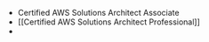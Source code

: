  - Certified AWS Solutions Architect Associate
 - [[Certified AWS Solutions Architect Professional]]
 - 